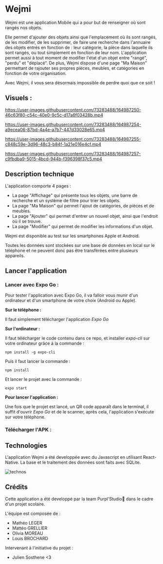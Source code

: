 # Wejmi

Wejmi est une application Mobile qui a pour but de renseigner où sont rangés nos objets. 

Elle permet d'ajouter des objets ainsi que l'emplacement où ils sont rangés, de les modifier, de les supprimer, de faire une recherche dans l'annuaire des objets entrés en fonction de : leur catégorie, la pièce dans laquelle ils sont rangés, ou tout simplement en fonction de leur nom.
L'application permet aussi à tout moment de modifier l'état d'un objet entre "rangé", "perdu" et "déplacé".
De plus, Wejmi dispose d'une page "Ma Maison" permettant de rajouter ses propres pièces, meubles, et catégories en fonction de votre organisation.

Avec Wejmi, il vous sera désormais impossible de perdre quoi que ce soit !

## Visuels :



https://user-images.githubusercontent.com/73283488/164987250-46c63f80-c54c-40e0-9c5c-d17a6f03428b.mp4



https://user-images.githubusercontent.com/73283488/164987254-a9ecea06-87bd-4a4e-a7b7-447d33028e65.mp4



https://user-images.githubusercontent.com/73283488/164987255-c848c59e-3d96-48c3-b84f-1a21e016e4cf.mp4


https://user-images.githubusercontent.com/73283488/164987257-c9fbdba9-5015-4bcd-944b-f396398f37c5.mp4



## Description technique

L'application comporte 4 pages :
- La page "Affichage" qui présente tous les objets, une barre de recherche et un système de filtre pour trier les objets.
- La page "Ma Maison" qui permet l'ajout de catégories, de pièces et de meubles.
- La page "Ajouter" qui permet d'entrer un nouvel objet, ainsi que l'endroit où il se trouve.
- La page "Modifier" qui permet de modifier les informations d'un objet.

Wejmi est disponible au test sur les smartphones Apple et Android. 

Toutes les données sont stockées sur une base de données en local sur le téléphone et ne peuvent donc pas être transférées entre plusieurs appareils.

## Lancer l'application

### Lancer avec Expo Go :

Pour tester l'application avec Expo Go, il va falloir vous munir d'un ordinateur et d'un smartphone de votre choix (Android ou Apple).

**Sur le téléphone :**

Il faut simplement télécharger l'application *Expo Go*

**Sur l'ordinateur :**

Il faut télécharger le code contenu dans ce repo, et installer *expo-cli* sur votre ordinateur grâce à la commande :

```
npm install -g expo-cli
```

Puis il faut lancer la commande :

```
npm install
```

Et lancer le projet avec la commande :

```
expo start
```

**Pour lancer l'application :**

Une fois que le projet est lancé, un QR code apparaît dans le terminal, il suffit d'ouvrir *Expo Go* et de le scanner, après cela, l'application s'exécute sur votre téléphone.

### Télécharger l'APK :





## Technologies

L'application Wejmi a été developpée avec du Javascript en utilisant React-Native. La base et le traitement des données sont faits avec SQLite.

![technos](https://user-images.githubusercontent.com/73283488/164979738-3b34d56a-5f78-4880-b539-90868046ea00.png)



## Crédits

Cette application a été developpé par la team Purpl'Studio👊 dans le cadre d'un projet scolaire.

L'équipe est composée de : 
- Mathéo LEGER
- Mattéo GRELLIER 
- Olivia MOREAU
- Louis BROCHARD

Intervenant à l'initiative du projet :

- Julien Sosthene <3



